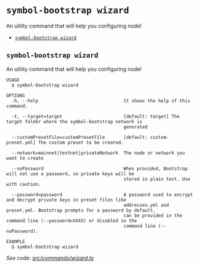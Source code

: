 `symbol-bootstrap wizard`
=========================

An utility command that will help you configuring node!

* [`symbol-bootstrap wizard`](#symbol-bootstrap-wizard)

## `symbol-bootstrap wizard`

An utility command that will help you configuring node!

```
USAGE
  $ symbol-bootstrap wizard

OPTIONS
  -h, --help                                It shows the help of this command.

  -t, --target=target                       [default: target] The target folder where the symbol-bootstrap network is
                                            generated

  --customPresetFile=customPresetFile       [default: custom-preset.yml] The custom preset to be created.

  --network=mainnet|testnet|privateNetwork  The node or network you want to create

  --noPassword                              When provided, Bootstrap will not use a password, so private keys will be
                                            stored in plain text. Use with caution.

  --password=password                       A password used to encrypt and decrypt private keys in preset files like
                                            addresses.yml and preset.yml. Bootstrap prompts for a password by default,
                                            can be provided in the command line (--password=XXXX) or disabled in the
                                            command line (--noPassword).

EXAMPLE
  $ symbol-bootstrap wizard
```

_See code: [src/commands/wizard.ts](https://github.com/nemtech/symbol-bootstrap/blob/v1.0.1/src/commands/wizard.ts)_
